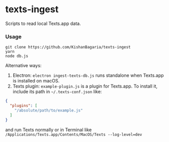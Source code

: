 # texts-ingest 

Scripts to read local Texts.app data.

### Usage

```
git clone https://github.com/KishanBagaria/texts-ingest
yarn
node db.js
```

Alternative ways:

1. Electron: `electron ingest-texts-db.js` runs standalone when Texts.app is installed on macOS.
2. Texts plugin: `example-plugin.js` is a plugin for Texts.app. To install it, include its path in `~/.texts-conf.json` like:
```json
{
  "plugins": [
    "/absolute/path/to/example.js"
  ]
}
```
and run Texts normally or in Terminal like `/Applications/Texts.app/Contents/MacOS/Texts --log-level=dev`

